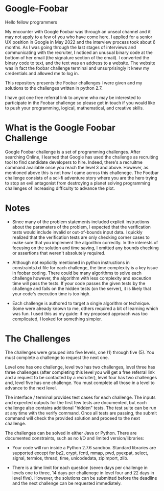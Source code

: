 # Google-Foobar

Hello fellow programmers

My encounter with Google Foobar was through an unseal channel and it may not apply to a few of you who have come here. I applied for a senior UX position in Google in May 2022 and the interview process took about 6 months. As I was going through the last stages of interviews and communicating with the recruiter, I noticed an unusual binary code at the bottom of her email (the signature section of the email). I converted the binary code to text, and the text was an address to a website. The website was in fact the foobar challenge terminal and unsurprisingly it knew my credentials and allowed me to log in. 

This repository presents the Foobar challenges I were given and my solutions to the challenges written in python 2.7. 

I have got one free referral link to anyone who may be interested to participate in the Foobar challenge so please get in touch if you would like to push your programming, logical, mathematical, and creative skills. 

# What is the Google Foobar Challenge

Google Foobar challenge is a set of programming challenges. After searching Online, I learned that Google has used the challenge as recruiting tool to find candidate developers to hire. Indeed, there's a recruitme command available once you reach the level 3 and above. However, as mentioned above this is not how I came across this challenege. The Footbar challenge consists of a sci-fi adventure story where you are the hero trying to stop an evil antagonist from destroying a planet solving programming challenges of increasing difficulty to advance the plot.

# Notes

* Since many of the problem statements included explicit instructions about the parameters of the problem, I expected that the verification tests would include invalid or out-of-bounds input data. I quickly realized that the verification tests are only checking corner cases to make sure that you implement the algorithm correctly. In the interests of focusing on the solution and time saving, I omitted any bounds checking or assertions that weren't absolutely required.

* Although not explicitly mentioned in python instructions in constraints.txt file for each challenge, the time complexity is a key issue in foobar coding. There could be many algorithms to solve each challenge however, the algorithm with less complexity and exceution time will pass the tests. If your code passes the given tests by the challenge and fails on the hidden tests (on the server), it is likely that your code's execution time is too high.

* Each challenge is authored to target a single algorithm or technique. Some were already known to me, others required a bit of learning which was fun. I used this as my guide: if my proposed approach was too complicated, I looked for something simpler.

# The Challenges

The challenges were grouped into five levels, one (1) through five (5). You must complete a challenge to request the next one. 

Level one has one challenge, level two has two challenges, level three has three challenges (after completing this level you will get a free referral link and a request to be contacted by a recruiter), level four has two challenges and, level five has one challenge. You must complete all those in a level to advance to the next level.

The interface / terminal provides test cases for each challenge. The inputs and expected outputs for the first few tests are documented, but each challenge also contains additional "hidden" tests. The test suite can be run at any time with the verify command. Once all tests are passing, the submit command will check the provided solution and proceed to the next challenge.

The challenges can be solved in either Java or Python. There are documented constraints, such as no I/O and limited version/libraries:

* Your code will run inside a Python 2.7.6 sandbox. Standard libraries are supported except for bz2, crypt, fcntl, mmap, pwd, pyexpat, select, signal, termios, thread, time, unicodedata, zipimport, zlib.

* There is a time limit for each question (seven days per challenge in levels one to three, 14 days per challenege in level four and 22 days in level five). However, the solutions can be submitted before the deadline and the next challenge can be requested immediately.
